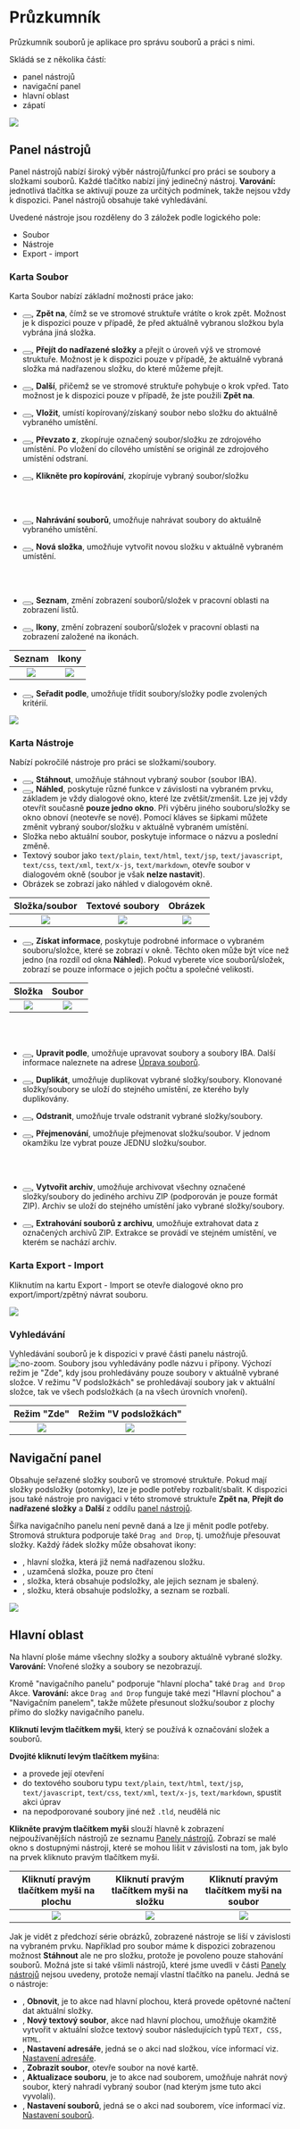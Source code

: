 # Průzkumník

Průzkumník souborů je aplikace pro správu souborů a práci s nimi.

Skládá se z několika částí:
- panel nástrojů
- navigační panel
- hlavní oblast
- zápatí

![](page.png)

## Panel nástrojů

Panel nástrojů nabízí široký výběr nástrojů/funkcí pro práci se soubory a složkami souborů. Každé tlačítko nabízí jiný jedinečný nástroj. **Varování:** jednotlivá tlačítka se aktivují pouze za určitých podmínek, takže nejsou vždy k dispozici. Panel nástrojů obsahuje také vyhledávání.

Uvedené nástroje jsou rozděleny do 3 záložek podle logického pole:
- Soubor
- Nástroje
- Export - import

### Karta Soubor

Karta Soubor nabízí základní možnosti práce jako:
- <button class="btn btn-sm btn-outline-secondary"><span><i class="ti ti-arrow-left" ></i></span></button>, **Zpět na**, čímž se ve stromové struktuře vrátíte o krok zpět. Možnost je k dispozici pouze v případě, že před aktuálně vybranou složkou byla vybrána jiná složka.
- <button class="btn btn-sm btn-outline-secondary"><span><i class="ti ti-arrow-up" ></i></span></button>, **Přejít do nadřazené složky** a přejít o úroveň výš ve stromové struktuře. Možnost je k dispozici pouze v případě, že aktuálně vybraná složka má nadřazenou složku, do které můžeme přejít.
- <button class="btn btn-sm btn-outline-secondary"><span><i class="ti ti-arrow-right" ></i></span></button>, **Další**, přičemž se ve stromové struktuře pohybuje o krok vpřed. Tato možnost je k dispozici pouze v případě, že jste použili **Zpět na**.
- <button class="btn btn-sm btn-outline-secondary"><span><i class="ti ti-clipboard" ></i></span></button>, **Vložit**, umístí kopírovaný/získaný soubor nebo složku do aktuálně vybraného umístění.
- <button class="btn btn-sm btn-danger"><span><i class="ti ti-cut" ></i></span></button>, **Převzato z**, zkopíruje označený soubor/složku ze zdrojového umístění. Po vložení do cílového umístění se originál ze zdrojového umístění odstraní.
- <button class="btn btn-sm btn-outline-secondary"><span><i class="ti ti-copy" ></i></span></button>, **Klikněte pro kopírování**, zkopíruje vybraný soubor/složku

  <br>

  <br>

- <button class="btn btn-sm btn-success"><span><i class="ti ti-plus" ></i></span></button>, **Nahrávání souborů**, umožňuje nahrávat soubory do aktuálně vybraného umístění.
- <button class="btn btn-sm btn-success"><span><i class="ti ti-folder-plus" ></i></span></button>, **Nová složka**, umožňuje vytvořit novou složku v aktuálně vybraném umístění.

  <br>

  <br>

- <button class="btn btn-sm btn-outline-secondary"><span><i class="ti ti-list" ></i></span></button>, **Seznam**, změní zobrazení souborů/složek v pracovní oblasti na zobrazení listů.
- <button class="btn btn-sm btn-outline-secondary"><span><i class="ti ti-layout-grid" ></i></span></button>, **Ikony**, změní zobrazení souborů/složek v pracovní oblasti na zobrazení založené na ikonách.

| Seznam | Ikony |
| :--------------------: | :--------------------: |
| ![](page_sorted_B.png) | ![](page_sorted_A.png) |

- <button class="btn btn-sm btn-outline-secondary"><span><i class="ti ti-arrows-up-down" ></i></span></button>, **Seřadit podle**, umožňuje třídit soubory/složky podle zvolených kritérií.

![](sort_menu.png)

### Karta Nástroje

Nabízí pokročilé nástroje pro práci se složkami/soubory.

- <button class="btn btn-sm btn-outline-secondary"><span><i class="ti ti-file-download" ></i></span></button>, **Stáhnout**, umožňuje stáhnout vybraný soubor (soubor IBA).
- <button class="btn btn-sm btn-outline-secondary"><span><i class="ti ti-eye" ></i></span></button>, **Náhled**, poskytuje různé funkce v závislosti na vybraném prvku, základem je vždy dialogové okno, které lze zvětšit/zmenšit. Lze jej vždy otevřít současně **pouze jedno okno**. Při výběru jiného souboru/složky se okno obnoví (neotevře se nové). Pomocí kláves se šipkami můžete změnit vybraný soubor/složku v aktuálně vybraném umístění.
- Složka nebo aktuální soubor, poskytuje informace o názvu a poslední změně.
- Textový soubor jako `text/plain`, `text/html`, `text/jsp`, `text/javascript`, `text/css`, `text/xml`, `text/x-js`, `text/markdown`, otevře soubor v dialogovém okně (soubor je však **nelze nastavit**).
- Obrázek se zobrazí jako náhled v dialogovém okně.

| Složka/soubor | Textové soubory | Obrázek |
| :-----------------------: | :---------------------: | :----------------------: |
| ![](quicklook_folder.png) | ![](quicklook_file.png) | ![](quicklook_image.png) |

- <button class="btn btn-sm btn-outline-secondary"><span><i class="ti ti-info-square-rounded" ></i></span></button>, **Získat informace**, poskytuje podrobné informace o vybraném souboru/složce, které se zobrazí v okně. Těchto oken může být více než jedno (na rozdíl od okna **Náhled**). Pokud vyberete více souborů/složek, zobrazí se pouze informace o jejich počtu a společné velikosti.

| Složka | Soubor |
| :------------------: | :----------------: |
| ![](info_folder.png) | ![](info_file.png) |

<br>

<br>

- <button class="btn btn-sm btn-warning"><span><i class="ti ti-edit" ></i></span></button>, **Upravit podle**, umožňuje upravovat soubory a soubory IBA. Další informace naleznete na adrese [Úprava souborů](../fbrowser/file-edit/README.md).
- <button class="btn btn-sm btn-duplicate"><span><i class="ti ti-copy" ></i></span></button>, **Duplikát**, umožňuje duplikovat vybrané složky/soubory. Klonované složky/soubory se uloží do stejného umístění, ze kterého byly duplikovány.
- <button class="btn btn-sm btn-danger"><span><i class="ti ti-trash" ></i></span></button>, **Odstranit**, umožňuje trvale odstranit vybrané složky/soubory.
- <button class="btn btn-sm btn-outline-secondary"><span><i class="ti ti-abc" ></i></span></button>, **Přejmenování**, umožňuje přejmenovat složku/soubor. V jednom okamžiku lze vybrat pouze JEDNU složku/soubor.

  <br>

  <br>

- <button class="btn btn-sm btn-outline-secondary"><span><i class="ti ti-archive-off" ></i></span></button>, **Vytvořit archiv**, umožňuje archivovat všechny označené složky/soubory do jediného archivu ZIP (podporován je pouze formát ZIP). Archiv se uloží do stejného umístění jako vybrané složky/soubory.
- <button class="btn btn-sm btn-outline-secondary"><span><i class="ti ti-archive" ></i></span></button>, **Extrahování souborů z archivu**, umožňuje extrahovat data z označených archivů ZIP. Extrakce se provádí ve stejném umístění, ve kterém se nachází archiv.

### Karta Export - Import

Kliknutím na kartu Export - Import se otevře dialogové okno pro export/import/zpětný návrat souboru.

![](import-export.png)

### Vyhledávání

Vyhledávání souborů je k dispozici v pravé části panelu nástrojů. ![](search.png ":no-zoom"). Soubory jsou vyhledávány podle názvu i přípony. Výchozí režim je "Zde", kdy jsou prohledávány pouze soubory v aktuálně vybrané složce. V režimu "V podsložkách" se prohledávají soubory jak v aktuální složce, tak ve všech podsložkách (a na všech úrovních vnoření).

| Režim "Zde"        | Režim "V podsložkách" |
| :--------------------: | :-----------------------: |
| ![](search_normal.png) | ![](search_recursive.png) |

## Navigační panel

Obsahuje seřazené složky souborů ve stromové struktuře. Pokud mají složky podsložky (potomky), lze je podle potřeby rozbalit/sbalit. K dispozici jsou také nástroje pro navigaci v této stromové struktuře **Zpět na**, **Přejít do nadřazené složky** a **Další** z oddílu [panel nástrojů](#soubor-karet).

Šířka navigačního panelu není pevně daná a lze ji měnit podle potřeby. Stromová struktura podporuje také `Drag and Drop`, tj. umožňuje přesouvat složky. Každý řádek složky může obsahovat ikony:
- <span><i class="ti ti-home" ></i></span>, hlavní složka, která již nemá nadřazenou složku.
- <span><i class="ti ti-lock" ></i></span>, uzamčená složka, pouze pro čtení
- <span><i class="ti ti-caret-right-filled" ></i></span>, složka, která obsahuje podsložky, ale jejich seznam je sbalený.
- <span><i class="ti ti-caret-down-filled" ></i></span>, složku, která obsahuje podsložky, a seznam se rozbalí.

![](navbar.png)

## Hlavní oblast

Na hlavní ploše máme všechny složky a soubory aktuálně vybrané složky. **Varování:** Vnořené složky a soubory se nezobrazují.

Kromě "navigačního panelu" podporuje "hlavní plocha" také `Drag and Drop` Akce. **Varování:** akce `Drag and Drop` funguje také mezi "Hlavní plochou" a "Navigačním panelem", takže můžete přesunout složku/soubor z plochy přímo do složky navigačního panelu.

**Kliknutí levým tlačítkem myši**, který se používá k označování složek a souborů.

**Dvojité kliknutí levým tlačítkem myši**na:
- a provede její otevření
- do textového souboru typu `text/plain`, `text/html`, `text/jsp`, `text/javascript`, `text/css`, `text/xml`, `text/x-js`, `text/markdown`, spustit akci úprav
- na nepodporované soubory jiné než `.tld`, neudělá nic

**Klikněte pravým tlačítkem myši** slouží hlavně k zobrazení nejpoužívanějších nástrojů ze seznamu [Panely nástrojů](#panel-nástrojů). Zobrazí se malé okno s dostupnými nástroji, které se mohou lišit v závislosti na tom, jak bylo na prvek kliknuto pravým tlačítkem myši.

| Kliknutí pravým tlačítkem myši na plochu | Kliknutí pravým tlačítkem myši na složku | Kliknutí pravým tlačítkem myši na soubor |
| :-------------------: | :---------------------: | :-----------------: |
| ![](rc_workspace.png) | ![](rc_folder.png)    | ![](rc_file.png)   |

Jak je vidět z předchozí série obrázků, zobrazené nástroje se liší v závislosti na vybraném prvku. Například pro soubor máme k dispozici zobrazenou možnost **Stáhnout** ale ne pro složku, protože je povoleno pouze stahování souborů. Možná jste si také všimli nástrojů, které jsme uvedli v části [Panely nástrojů](#panel-nástrojů) nejsou uvedeny, protože nemají vlastní tlačítko na panelu. Jedná se o nástroje:
- <span><i class="ti ti-reload" ></i></span>, **Obnovit**, je to akce nad hlavní plochou, která provede opětovné načtení dat aktuální složky.
- <span><i class="ti ti-file-plus" ></i></span>, **Nový textový soubor**, akce nad hlavní plochou, umožňuje okamžitě vytvořit v aktuální složce textový soubor následujících typů `TEXT, CSS, HTML`.
- <span><i class="ti ti-folder-cog" ></i></span>, **Nastavení adresáře**, jedná se o akci nad složkou, více informací viz. [Nastavení adresáře](../fbrowser/folder-settings/README.md).
- <span><i class="ti ti-maximize" ></i></span>, **Zobrazit soubor**, otevře soubor na nové kartě.
- <span><i class="ti ti-file-upload" ></i></span>, **Aktualizace souboru**, je to akce nad souborem, umožňuje nahrát nový soubor, který nahradí vybraný soubor (nad kterým jsme tuto akci vyvolali).
- <span><i class="ti ti-file-settings" ></i></span>, **Nastavení souborů**, jedná se o akci nad souborem, více informací viz. [Nastavení souborů](../fbrowser/file-settings/README.md).
